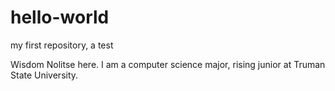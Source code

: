 # hello-world
my first repository, a test

Wisdom Nolitse here. I am a computer science major, rising junior at 
Truman State University.
